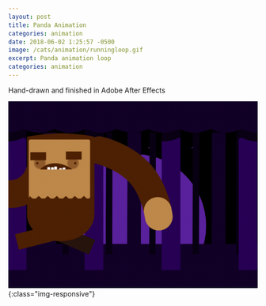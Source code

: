 ```yaml
---
layout: post
title: Panda Animation
categories: animation
date: 2018-06-02 1:25:57 -0500
image: /cats/animation/runningloop.gif
excerpt: Panda animation loop
categories: animation
---
```


Hand-drawn and finished in Adobe After Effects

![image-title-here](/assets/img/cats/animation/runningloop.gif){:class="img-responsive"}
